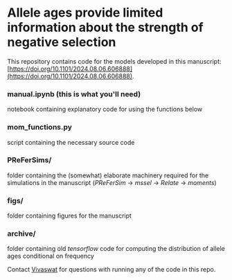 # Allele ages provide limited information about the strength of negative selection

This repository contains code for the models developed in this manuscript: [https://doi.org/10.1101/2024.08.06.606888](https://doi.org/10.1101/2024.08.06.606888). 

### manual.ipynb (this is what you'll need)

notebook containing explanatory code for using the functions below

### mom\_functions.py

script containing the necessary source code

### PReFerSims/

folder containing the (somewhat) elaborate machinery required for the simulations in the manuscript (_PReFerSim_ -> _mssel_ -> _Relate_ -> _moments_) 

### figs/

folder containing figures for the manuscript 

### archive/

folder containing old _tensorflow_ code for computing the distribution of allele ages conditional on frequency

Contact [Vivaswat](mailto:vivaswat@uchicago.edu) for questions with running any of the code in this repo. 
